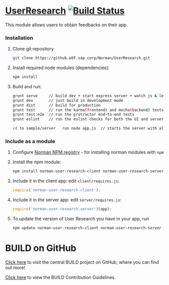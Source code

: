 [UserResearch](https://github.wdf.sap.corp/Norman/UserResearch)   [![Build Status](https://build-jenkins.wdf.sap.corp/jenkins/view/Dublin/job/UserResearch-master/badge/icon)](https://build-jenkins.wdf.sap.corp/jenkins/job/UserResearch-master/)
============
This module allows users to obtain feedbacks on their app.


### Installation

1. Clone git repository
    ```sh
    git clone https://github.wdf.sap.corp/Norman/UserResearch.git
    ```

2. Install required node modules (dependencies):
    ```sh
    npm install
    ```

3. Build and run:
    ```sh
    grunt serve     // build dev + start express server + watch js & less for changes (all that is needed for local dev)
    grunt dev       // just build in development mode
    grunt dist      // build for production
    grunt test      // run the karma(frontend) and mocha(backend) tests
    grunt test:e2e  // run the protractor end-to-end tests
    grunt eslint    // run the eslint checks for both the UI and server
    
    cd to sample/server   run node app.js  // starts the server with all your changes and runs any existing UI, saves you having to bundle and copy the UI during DB work
    ```

### Include as a module

1. Configure [Norman NPM registry](https://jam4.sapjam.com/wiki/show/kvLVqwLEg5DQorc6zsGIUh) - for installing norman modules with `npm`

2. Install the npm module:
    ```sh
    npm install norman-user-research-client norman-user-research-server
    ```

3. Include it in the client app: edit `client/requires.js`:
    ```js
    require('norman-user-research-client');
    ```

4. Include it in the server app: edit `server/requires.js`:
    ```js
    require('norman-user-research-server')(app);
    ```
    
5. To update the version of User Research you have in your app, run
    ```sh
    npm update norman-user-research-client norman-user-research-server
    ```

# BUILD on GitHub

[Click here](https://github.com/SAP/BUILD) to visit the central BUILD project on GitHub, where you can find out more!

[Click here](https://github.com/SAP/BUILD/blob/master/Contributing.md) to view the BUILD Contribution Guidelines. 

